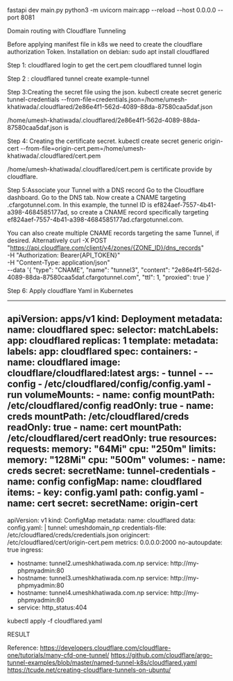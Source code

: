 fastapi dev main.py
python3 -m uvicorn main:app --reload --host 0.0.0.0 --port 8081

Domain routing with Cloudflare Tunneling

Before applying manifest file in k8s we need to create the cloudflare authorization Token.
Installation on debian:
sudo apt install cloudflared


Step 1: cloudflared login to get the cert.pem
cloudflared tunnel login


Step 2 :
cloudflared tunnel create example-tunnel



Step 3:Creating the secret file using the json.
kubectl create secret generic tunnel-credentials --from-file=credentials.json=/home/umesh-khatiwada/.cloudflared/2e86e4f1-562d-4089-88da-87580caa5daf.json


/home/umesh-khatiwada/.cloudflared/2e86e4f1-562d-4089-88da-87580caa5daf.json is 

Step 4: Creating the certificate secret.
kubectl create secret generic origin-cert --from-file=origin-cert.pem=/home/umesh-khatiwada/.cloudflared/cert.pem

/home/umesh-khatiwada/.cloudflared/cert.pem is certificate provide by cloudflare.

Step 5:Associate your Tunnel with a DNS record
Go to the Cloudflare dashboard.
Go to the DNS tab.
Now create a CNAME targeting .cfargotunnel.com. In this example, the tunnel ID is ef824aef-7557-4b41-a398-4684585177ad, so create a CNAME record specifically targeting ef824aef-7557-4b41-a398-4684585177ad.cfargotunnel.com.

You can also create multiple CNAME records targeting the same Tunnel, if desired.
Alternatively 
 	curl -X POST "https://api.cloudflare.com/client/v4/zones/{ZONE_ID}/dns_records" \
 	-H "Authorization: Bearer{API_TOKEN}" \
 	-H "Content-Type: application/json" \
 	--data '{
   	"type": "CNAME",
   	"name": "tunnel3",
   	"content": "2e86e4f1-562d-4089-88da-87580caa5daf.cfargotunnel.com",
   	"ttl": 1,
   	"proxied": true
 	}'







Step 6: Apply cloudflare Yaml  in Kubernetes

---
apiVersion: apps/v1
kind: Deployment
metadata:
 name: cloudflared
spec:
 selector:
   matchLabels:
     app: cloudflared
 replicas: 1
 template:
   metadata:
     labels:
       app: cloudflared
   spec:
     containers:
     - name: cloudflared
       image: cloudflare/cloudflared:latest
       args:
       - tunnel
       - --config
       - /etc/cloudflared/config/config.yaml
       - run
       volumeMounts:
       - name: config
         mountPath: /etc/cloudflared/config
         readOnly: true
       - name: creds
         mountPath: /etc/cloudflared/creds
         readOnly: true
       - name: cert
         mountPath: /etc/cloudflared/cert
         readOnly: true
       resources:
         requests:
           memory: "64Mi"
           cpu: "250m"
         limits:
           memory: "128Mi"
           cpu: "500m"
     volumes:
     - name: creds
       secret:
         secretName: tunnel-credentials
     - name: config
       configMap:
         name: cloudflared
         items:
         - key: config.yaml
           path: config.yaml
     - name: cert
       secret:
         secretName: origin-cert
---
apiVersion: v1
kind: ConfigMap
metadata:
 name: cloudflared
data:
 config.yaml: |
   tunnel: umeshdomain_np
   credentials-file: /etc/cloudflared/creds/credentials.json
   origincert: /etc/cloudflared/cert/origin-cert.pem
   metrics: 0.0.0.0:2000
   no-autoupdate: true
   ingress:
   - hostname: tunnel2.umeshkhatiwada.com.np
     service: http://my-phpmyadmin:80
   - hostname: tunnel3.umeshkhatiwada.com.np
     service: http://my-phpmyadmin:80
   - hostname: tunnel4.umeshkhatiwada.com.np
     service: http://my-phpmyadmin:80
   - service: http_status:404






kubectl apply -f cloudflared.yaml


RESULT



Reference:
https://developers.cloudflare.com/cloudflare-one/tutorials/many-cfd-one-tunnel/
https://github.com/cloudflare/argo-tunnel-examples/blob/master/named-tunnel-k8s/cloudflared.yaml
https://tcude.net/creating-cloudflare-tunnels-on-ubuntu/
